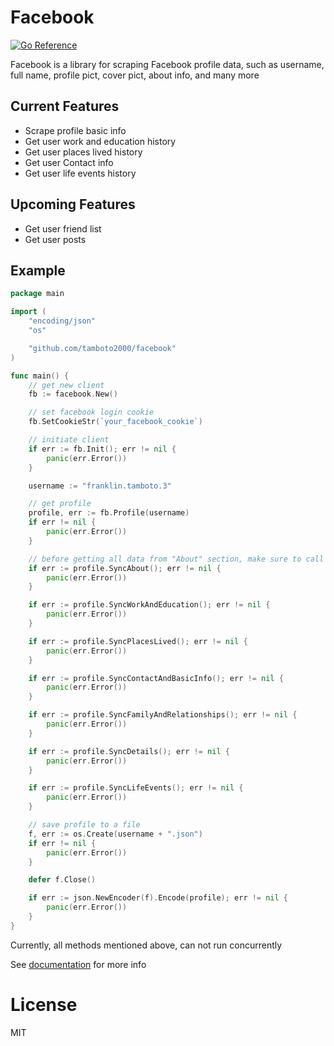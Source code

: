 # Facebook

[![Go Reference](https://pkg.go.dev/badge/github.com/tamboto2000/facebook.svg)](https://pkg.go.dev/github.com/tamboto2000/facebook)

Facebook is a library for scraping Facebook profile data, such as username, full name, profile pict, cover pict, about info, and many more

## Current Features

- Scrape profile basic info
- Get user work and education history
- Get user places lived history
- Get user Contact info
- Get user life events history

## Upcoming Features

- Get user friend list
- Get user posts

## Example

```go
package main

import (
	"encoding/json"
	"os"

	"github.com/tamboto2000/facebook"
)

func main() {
	// get new client
	fb := facebook.New()

	// set facebook login cookie
	fb.SetCookieStr(`your_facebook_cookie`)

	// initiate client
	if err := fb.Init(); err != nil {
		panic(err.Error())
	}

	username := "franklin.tamboto.3"

	// get profile
	profile, err := fb.Profile(username)
	if err != nil {
		panic(err.Error())
	}

	// before getting all data from "About" section, make sure to call Profile.SyncAbout first
	if err := profile.SyncAbout(); err != nil {
		panic(err.Error())
	}

	if err := profile.SyncWorkAndEducation(); err != nil {
		panic(err.Error())
	}

	if err := profile.SyncPlacesLived(); err != nil {
		panic(err.Error())
	}

	if err := profile.SyncContactAndBasicInfo(); err != nil {
		panic(err.Error())
	}

	if err := profile.SyncFamilyAndRelationships(); err != nil {
		panic(err.Error())
	}

	if err := profile.SyncDetails(); err != nil {
		panic(err.Error())
	}

	if err := profile.SyncLifeEvents(); err != nil {
		panic(err.Error())
	}

	// save profile to a file
	f, err := os.Create(username + ".json")
	if err != nil {
		panic(err.Error())
	}

	defer f.Close()

	if err := json.NewEncoder(f).Encode(profile); err != nil {
		panic(err.Error())
	}
}
```

Currently, all methods mentioned above, can not run concurrently

See [documentation](https://pkg.go.dev/github.com/tamboto2000/facebook) for more info

# License

MIT